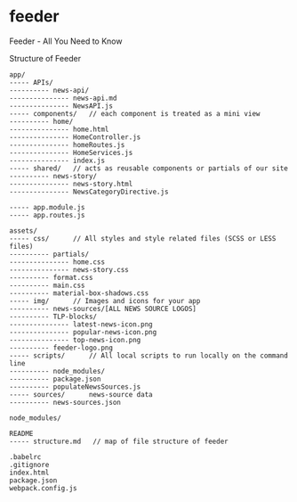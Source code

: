 # feeder
Feeder - All You Need to Know

Structure of Feeder

    app/
    ----- APIs/
    ---------- news-api/
    --------------- news-api.md
    --------------- NewsAPI.js
    ----- components/   // each component is treated as a mini view
    ---------- home/
    --------------- home.html
    --------------- HomeController.js
    --------------- homeRoutes.js
    --------------- HomeServices.js
    --------------- index.js
    ----- shared/   // acts as reusable components or partials of our site
    ---------- news-story/
    --------------- news-story.html
    --------------- NewsCategoryDirective.js

    ----- app.module.js
    ----- app.routes.js

    assets/
    ----- css/      // All styles and style related files (SCSS or LESS files)
    ---------- partials/
    --------------- home.css
    --------------- news-story.css
    ---------- format.css
    ---------- main.css
    ---------- material-box-shadows.css
    ----- img/      // Images and icons for your app
    ---------- news-sources/[ALL NEWS SOURCE LOGOS]
    ---------- TLP-blocks/
    --------------- latest-news-icon.png
    --------------- popular-news-icon.png
    --------------- top-news-icon.png
    ---------- feeder-logo.png
    ----- scripts/      // All local scripts to run locally on the command line
    ---------- node_modules/
    ---------- package.json
    ---------- populateNewsSources.js
    ----- sources/      news-source data
    ---------- news-sources.json

    node_modules/

    README
    ----- structure.md   // map of file structure of feeder

    .babelrc
    .gitignore
    index.html
    package.json
    webpack.config.js
